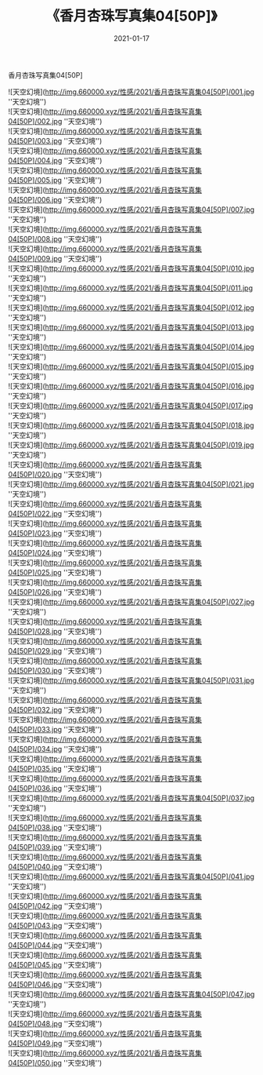 ﻿---
layout: post
title:  《香月杏珠写真集04[50P]》
date:   2021-01-17
img: http://img.660000.xyz/性感/2021/香月杏珠写真集04[50P]/000.jpg
categories: [美女, 性感, 泳衣]
---

香月杏珠写真集04[50P]



![天空幻境](http://img.660000.xyz/性感/2021/香月杏珠写真集04[50P]/001.jpg ''天空幻境'') <br>
![天空幻境](http://img.660000.xyz/性感/2021/香月杏珠写真集04[50P]/002.jpg ''天空幻境'') <br>
![天空幻境](http://img.660000.xyz/性感/2021/香月杏珠写真集04[50P]/003.jpg ''天空幻境'') <br>
![天空幻境](http://img.660000.xyz/性感/2021/香月杏珠写真集04[50P]/004.jpg ''天空幻境'') <br>
![天空幻境](http://img.660000.xyz/性感/2021/香月杏珠写真集04[50P]/005.jpg ''天空幻境'') <br>
![天空幻境](http://img.660000.xyz/性感/2021/香月杏珠写真集04[50P]/006.jpg ''天空幻境'') <br>
![天空幻境](http://img.660000.xyz/性感/2021/香月杏珠写真集04[50P]/007.jpg ''天空幻境'') <br>
![天空幻境](http://img.660000.xyz/性感/2021/香月杏珠写真集04[50P]/008.jpg ''天空幻境'') <br>
![天空幻境](http://img.660000.xyz/性感/2021/香月杏珠写真集04[50P]/009.jpg ''天空幻境'') <br>
![天空幻境](http://img.660000.xyz/性感/2021/香月杏珠写真集04[50P]/010.jpg ''天空幻境'') <br>
![天空幻境](http://img.660000.xyz/性感/2021/香月杏珠写真集04[50P]/011.jpg ''天空幻境'') <br>
![天空幻境](http://img.660000.xyz/性感/2021/香月杏珠写真集04[50P]/012.jpg ''天空幻境'') <br>
![天空幻境](http://img.660000.xyz/性感/2021/香月杏珠写真集04[50P]/013.jpg ''天空幻境'') <br>
![天空幻境](http://img.660000.xyz/性感/2021/香月杏珠写真集04[50P]/014.jpg ''天空幻境'') <br>
![天空幻境](http://img.660000.xyz/性感/2021/香月杏珠写真集04[50P]/015.jpg ''天空幻境'') <br>
![天空幻境](http://img.660000.xyz/性感/2021/香月杏珠写真集04[50P]/016.jpg ''天空幻境'') <br>
![天空幻境](http://img.660000.xyz/性感/2021/香月杏珠写真集04[50P]/017.jpg ''天空幻境'') <br>
![天空幻境](http://img.660000.xyz/性感/2021/香月杏珠写真集04[50P]/018.jpg ''天空幻境'') <br>
![天空幻境](http://img.660000.xyz/性感/2021/香月杏珠写真集04[50P]/019.jpg ''天空幻境'') <br>
![天空幻境](http://img.660000.xyz/性感/2021/香月杏珠写真集04[50P]/020.jpg ''天空幻境'') <br>
![天空幻境](http://img.660000.xyz/性感/2021/香月杏珠写真集04[50P]/021.jpg ''天空幻境'') <br>
![天空幻境](http://img.660000.xyz/性感/2021/香月杏珠写真集04[50P]/022.jpg ''天空幻境'') <br>
![天空幻境](http://img.660000.xyz/性感/2021/香月杏珠写真集04[50P]/023.jpg ''天空幻境'') <br>
![天空幻境](http://img.660000.xyz/性感/2021/香月杏珠写真集04[50P]/024.jpg ''天空幻境'') <br>
![天空幻境](http://img.660000.xyz/性感/2021/香月杏珠写真集04[50P]/025.jpg ''天空幻境'') <br>
![天空幻境](http://img.660000.xyz/性感/2021/香月杏珠写真集04[50P]/026.jpg ''天空幻境'') <br>
![天空幻境](http://img.660000.xyz/性感/2021/香月杏珠写真集04[50P]/027.jpg ''天空幻境'') <br>
![天空幻境](http://img.660000.xyz/性感/2021/香月杏珠写真集04[50P]/028.jpg ''天空幻境'') <br>
![天空幻境](http://img.660000.xyz/性感/2021/香月杏珠写真集04[50P]/029.jpg ''天空幻境'') <br>
![天空幻境](http://img.660000.xyz/性感/2021/香月杏珠写真集04[50P]/030.jpg ''天空幻境'') <br>
![天空幻境](http://img.660000.xyz/性感/2021/香月杏珠写真集04[50P]/031.jpg ''天空幻境'') <br>
![天空幻境](http://img.660000.xyz/性感/2021/香月杏珠写真集04[50P]/032.jpg ''天空幻境'') <br>
![天空幻境](http://img.660000.xyz/性感/2021/香月杏珠写真集04[50P]/033.jpg ''天空幻境'') <br>
![天空幻境](http://img.660000.xyz/性感/2021/香月杏珠写真集04[50P]/034.jpg ''天空幻境'') <br>
![天空幻境](http://img.660000.xyz/性感/2021/香月杏珠写真集04[50P]/035.jpg ''天空幻境'') <br>
![天空幻境](http://img.660000.xyz/性感/2021/香月杏珠写真集04[50P]/036.jpg ''天空幻境'') <br>
![天空幻境](http://img.660000.xyz/性感/2021/香月杏珠写真集04[50P]/037.jpg ''天空幻境'') <br>
![天空幻境](http://img.660000.xyz/性感/2021/香月杏珠写真集04[50P]/038.jpg ''天空幻境'') <br>
![天空幻境](http://img.660000.xyz/性感/2021/香月杏珠写真集04[50P]/039.jpg ''天空幻境'') <br>
![天空幻境](http://img.660000.xyz/性感/2021/香月杏珠写真集04[50P]/040.jpg ''天空幻境'') <br>
![天空幻境](http://img.660000.xyz/性感/2021/香月杏珠写真集04[50P]/041.jpg ''天空幻境'') <br>
![天空幻境](http://img.660000.xyz/性感/2021/香月杏珠写真集04[50P]/042.jpg ''天空幻境'') <br>
![天空幻境](http://img.660000.xyz/性感/2021/香月杏珠写真集04[50P]/043.jpg ''天空幻境'') <br>
![天空幻境](http://img.660000.xyz/性感/2021/香月杏珠写真集04[50P]/044.jpg ''天空幻境'') <br>
![天空幻境](http://img.660000.xyz/性感/2021/香月杏珠写真集04[50P]/045.jpg ''天空幻境'') <br>
![天空幻境](http://img.660000.xyz/性感/2021/香月杏珠写真集04[50P]/046.jpg ''天空幻境'') <br>
![天空幻境](http://img.660000.xyz/性感/2021/香月杏珠写真集04[50P]/047.jpg ''天空幻境'') <br>
![天空幻境](http://img.660000.xyz/性感/2021/香月杏珠写真集04[50P]/048.jpg ''天空幻境'') <br>
![天空幻境](http://img.660000.xyz/性感/2021/香月杏珠写真集04[50P]/049.jpg ''天空幻境'') <br>
![天空幻境](http://img.660000.xyz/性感/2021/香月杏珠写真集04[50P]/050.jpg ''天空幻境'') <br>